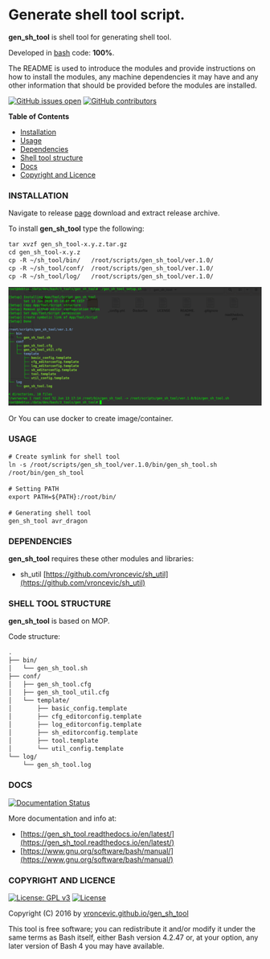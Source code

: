 # Generate shell tool script.

**gen_sh_tool** is shell tool for generating shell tool.

Developed in [bash](https://en.wikipedia.org/wiki/Bash_(Unix_shell)) code: **100%**.

The README is used to introduce the modules and provide instructions on
how to install the modules, any machine dependencies it may have and any
other information that should be provided before the modules are installed.

[![GitHub issues open](https://img.shields.io/github/issues/vroncevic/gen_sh_tool.svg)](https://github.com/vroncevic/gen_sh_tool/issues)
 [![GitHub contributors](https://img.shields.io/github/contributors/vroncevic/gen_sh_tool.svg)](https://github.com/vroncevic/gen_sh_tool/graphs/contributors)

<!-- START doctoc -->
**Table of Contents**

- [Installation](#installation)
- [Usage](#usage)
- [Dependencies](#dependencies)
- [Shell tool structure](#shell-tool-structure)
- [Docs](#docs)
- [Copyright and Licence](#copyright-and-licence)
<!-- END doctoc -->

### INSTALLATION

Navigate to release [page](https://github.com/vroncevic/gen_sh_tool/releases) download and extract release archive.

To install **gen_sh_tool** type the following:

```
tar xvzf gen_sh_tool-x.y.z.tar.gz
cd gen_sh_tool-x.y.z
cp -R ~/sh_tool/bin/   /root/scripts/gen_sh_tool/ver.1.0/
cp -R ~/sh_tool/conf/  /root/scripts/gen_sh_tool/ver.1.0/
cp -R ~/sh_tool/log/   /root/scripts/gen_sh_tool/ver.1.0/
```

![alt tag](https://raw.githubusercontent.com/vroncevic/gen_sh_tool/dev/docs/setup_tree.png)

Or You can use docker to create image/container.

### USAGE

```
# Create symlink for shell tool
ln -s /root/scripts/gen_sh_tool/ver.1.0/bin/gen_sh_tool.sh /root/bin/gen_sh_tool

# Setting PATH
export PATH=${PATH}:/root/bin/

# Generating shell tool
gen_sh_tool avr_dragon
```

### DEPENDENCIES

**gen_sh_tool** requires these other modules and libraries:
* sh_util [https://github.com/vroncevic/sh_util](https://github.com/vroncevic/sh_util)

### SHELL TOOL STRUCTURE

**gen_sh_tool** is based on MOP.

Code structure:
```
.
├── bin/
│   └── gen_sh_tool.sh
├── conf/
│   ├── gen_sh_tool.cfg
│   ├── gen_sh_tool_util.cfg
│   └── template/
│       ├── basic_config.template
│       ├── cfg_editorconfig.template
│       ├── log_editorconfig.template
│       ├── sh_editorconfig.template
│       ├── tool.template
│       └── util_config.template
└── log/
    └── gen_sh_tool.log
```

### DOCS

[![Documentation Status](https://readthedocs.org/projects/gen_sh_tool/badge/?version=latest)](https://gen_sh_tool.readthedocs.io/projects/gen_sh_tool/en/latest/?badge=latest)

More documentation and info at:
* [https://gen_sh_tool.readthedocs.io/en/latest/](https://gen_sh_tool.readthedocs.io/en/latest/)
* [https://www.gnu.org/software/bash/manual/](https://www.gnu.org/software/bash/manual/)

### COPYRIGHT AND LICENCE

[![License: GPL v3](https://img.shields.io/badge/License-GPLv3-blue.svg)](https://www.gnu.org/licenses/gpl-3.0) [![License](https://img.shields.io/badge/License-Apache%202.0-blue.svg)](https://opensource.org/licenses/Apache-2.0)

Copyright (C) 2016 by [vroncevic.github.io/gen_sh_tool](https://vroncevic.github.io/gen_sh_tool)

This tool is free software; you can redistribute it and/or modify
it under the same terms as Bash itself, either Bash version 4.2.47 or,
at your option, any later version of Bash 4 you may have available.


